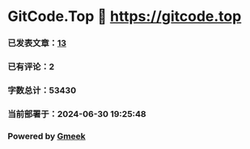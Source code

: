 # GitCode.Top :link: https://gitcode.top 
### 已发表文章：[13](https://gitcode.top/tag.html) 
### 已有评论：2 
### 字数总计：53430 
### 当前部署于：2024-06-30 19:25:48 
### Powered by [Gmeek](https://github.com/Meekdai/Gmeek)
